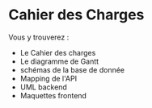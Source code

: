 #  Cahier des Charges


Vous y trouverez :

- Le Cahier des charges
- Le diagramme de Gantt
- schémas de la base de donnée
- Mapping de l'API
- UML backend
- Maquettes frontend